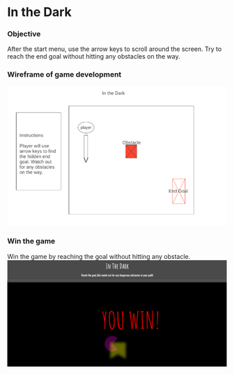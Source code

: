 # In the Dark 
### Objective
After the start menu, use the arrow keys to scroll around the screen. Try to reach the end goal without hitting any obstacles on the way.

### Wireframe of game development
![image](images/gameplay.png)

### Win the game
Win the game by reaching the goal without hitting any obstacle.
![image](images/win.png)